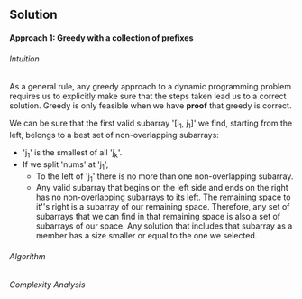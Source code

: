 ## Solution
#### Approach 1: Greedy with a collection of prefixes
###### Intuition
As a general rule, any greedy approach to a dynamic programming problem requires us to explicitly make sure that the steps taken lead us to a correct solution. Greedy is only feasible when we have **proof** that greedy is correct.

We can be sure that the first valid subarray '[i<sub>1</sub>, j<sub>1</sub>]' we find, starting from the left, belongs to a best set of non-overlapping subarrays:
  - 'j<sub>1</sub>' is the smallest of all 'j<sub>k</sub>'.
  - If we split 'nums' at 'j<sub>1</sub>', 
    - To the left of 'j<sub>1</sub>' there is no more than one non-overlapping subarray.
    - Any valid subarray that begins on the left side and ends on the right has no non-overlapping subarrays to its left. The remaining space to it''s right is a subarray of our remaining space. Therefore, any set of subarrays that we can find in that remaining space is also a set of subarrays of our space. Any solution that includes that subarray as a member has a size smaller or equal to the one we selected.
    

###### Algorithm
<Algorithm description>

###### Complexity Analysis
<Complexity Analysis>
